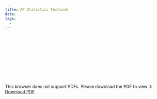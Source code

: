 ```yaml
---
title: AP Statistics Textbook
date:
tags:
  - 
---
```

<object data="http://www.josiahvanderkin.com/APStatisticsTextBook.pdf" type="application/pdf" width="700px" height="700px">
    <embed src="http://www.josiahvanderkin.com/APStatisticsTextBook.pdf">
        <p>This browser does not support PDFs. Please download the PDF to view it: <a href="http://www.josiahvanderkin.com/APStatisticsTextBook.pdf">Download PDF</a>.</p>
    </embed>
</object>
